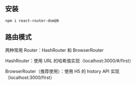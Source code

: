 ## 安装
`npm i react-router-dom@6`

## 路由模式

两种常用 Router：HashRouter 和 BrowserRouter

HashRouter：使用 URL 的哈希值实现（localhost:3000/#/first）
 
BrowserRouter<span class="span-info-message">（推荐使用）</span>：使用 H5 的 history API 实现（localhost:3000/first）